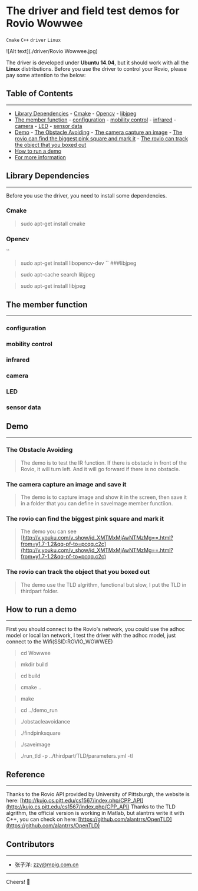 # The driver and field test demos for Rovio Wowwee
`Cmake` `C++` `driver` `Linux`

![Alt text](./driver/Rovio Wowwee.jpg)

The driver is developed under **Ubuntu 14.04**, but it should work with all the **Linux** distributions. Before you use the driver to control your Rovio, please pay some attention to the below:

## Table of Contents 
-------------------
- [Library Dependencies](#library-dependencies)
      - [Cmake](#cmake)
      - [Opencv](#opencv)
      - [libjpeg](#libjpeg)
- [The member function](#the-member-function)
      - [configuration](#configuration)
      - [mobility control](#mobility-control)
      - [infrared](#infrared)
      - [camera](#camera)
      - [LED](#led)
      - [sensor data](#sensor-data)
- [Demo](#demo)
      - [The Obstacle Avoiding](#the-obstacle-avoiding)
      - [The camera capture an image](#the-camera-capture-an-image)
      - [The rovio can find the biggest pink square and mark it](#the-rovio-can-find-the-biggest-pink-square-and-mark-it)
      - [The rovio can track the object that you boxed out](#the-rovio-can-track-the-object-that-you-boxed-out)
- [How to run a demo](#how-to-run-a-demo)
- [For more information](#for-more-information)

## Library Dependencies
----------------------

Before you use the driver, you need to install some dependencies.

### Cmake 
> sudo apt-get install cmake

### Opencv
``
>sudo apt-get install libopencv-dev
``
###libjpeg

>sudo apt-cache search libjpeg

>sudo apt-get install libjpeg




## The member function 
-------------------

### configuration

### mobility control

### infrared

### camera

### LED

### sensor data


## Demo
-------------------
### The Obstacle Avoiding
>The demo is to test the IR function. If there is obstacle in front of the Rovio, it will turn left. And it will go forward if there is no obstacle. 

### The camera capture an image and save it
>The demo is to capture image and show it in the screen, then save it in a folder that you can define in saveImage member functiion.

### The rovio can find the biggest pink square and mark it
>The demo you can see [http://v.youku.com/v_show/id_XMTMxMjAwNTMzMg==.html?from=y1.7-1.2&qq-pf-to=pcqq.c2c](http://v.youku.com/v_show/id_XMTMxMjAwNTMzMg==.html?from=y1.7-1.2&qq-pf-to=pcqq.c2c)

### The rovio can track the object that you boxed out
>The demo use the TLD algrithm, functional but slow, I put the TLD in thirdpart folder.

## How to run a demo
-------------------
First you should connect to the Rovio's network, you could use the adhoc model or local lan network, I test the driver with the adhoc model, just  connect to the Wifi(SSID:ROVIO_WOWWEE)

>cd Wowwee

>mkdir build

>cd build

>cmake ..

>make

>cd ../demo_run

>./obstacleavoidance

>./findpinksquare

>./saveimage

>./run_tld -p ../thirdpart/TLD/parameters.yml -tl

## Reference
-------------------
Thanks to the Rovio API provided by University of Pittsburgh, the website is here: [http://kujo.cs.pitt.edu/cs1567/index.php/CPP_API](http://kujo.cs.pitt.edu/cs1567/index.php/CPP_API)
Thanks to the TLD algrithm, the official version is working in Matlab, but alantrrs write it with C++, you can check on here: [https://github.com/alantrrs/OpenTLD](https://github.com/alantrrs/OpenTLD)

## Contributors
-------------------
- 张子洋: [zzy@mpig.com.cn](zzy@mpig.com.cn)

---------
Cheers!
:panda_face:



